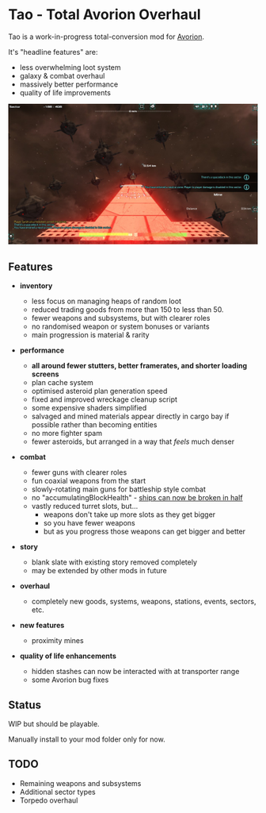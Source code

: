 # Tao - Total Avorion Overhaul

Tao is a work-in-progress total-conversion mod for [Avorion](https://store.steampowered.com/app/445220/Avorion/).

It's "headline features" are:

* less overwhelming loot system
* galaxy & combat overhaul
* massively better performance
* quality of life improvements

![screenshot of the TOA mod for Avorion](screenshot.jpg)

Features
----

* **inventory**
   - less focus on managing heaps of random loot
   - reduced trading goods from more than 150 to less than 50.
   - fewer weapons and subsystems, but with clearer roles
   - no randomised weapon or system bonuses or variants
   - main progression is material & rarity

* **performance**
  - **all around fewer stutters, better framerates, and shorter loading screens**
  - plan cache system
  - optimised asteroid plan generation speed
  - fixed and improved wreckage cleanup script
  - some expensive shaders simplified
  - salvaged and mined materials appear directly in cargo bay if possible rather than becoming entities
  - no more fighter spam
  - fewer asteroids, but arranged in a way that *feels* much denser

* **combat**
  - fewer guns with clearer roles
  - fun coaxial weapons from the start
  - slowly-rotating main guns for battleship style combat
  - no "accumulatingBlockHealth" - [ships can now be broken in half]([https://www.reddit.com/r/avorion/comments/o8bnst/my_most_complex_centrally_armored_ships_this/](https://www.reddit.com/r/avorion/comments/o8bnst/my_most_complex_centrally_armored_ships_this/h36f99e/))
  - vastly reduced turret slots, but...
    - weapons don't take up more slots as they get bigger
    - so you have fewer weapons
    - but as you progress those weapons can get bigger and better

* **story**
   - blank slate with existing story removed completely
   - may be extended by other mods in future
 
 * **overhaul**
   - completely new goods, systems, weapons, stations, events, sectors, etc.
  
 * **new features**
   - proximity mines
     
 * **quality of life enhancements**
   - hidden stashes can now be interacted with at transporter range
   - some Avorion bug fixes

Status
------

WIP but should be playable.

Manually install to your mod folder only for now.

TODO
----

* Remaining weapons and subsystems
* Additional sector types
* Torpedo overhaul


